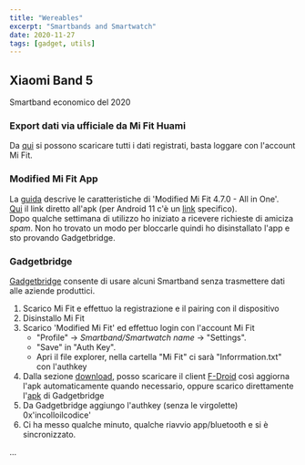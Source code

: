```yaml
---
title: "Wereables"
excerpt: "Smartbands and Smartwatch"
date: 2020-11-27
tags: [gadget, utils]
---
```


## Xiaomi Band 5
Smartband economico del 2020

### Export dati via ufficiale da Mi Fit Huami
Da [qui](https://user.huami.com/hm_account/2.0.0/index.html?v=3.7.24&platform_app=com.xiaomi.hm.health#/chooseDestory) si possono scaricare tutti i dati registrati, basta loggare con l'account Mi Fit.

### Modified Mi Fit App
La [guida](https://geekdoing.com/threads/modified-mi-fit-4-7-0-all-in-one.2528/) descrive le caratteristiche di 'Modified Mi Fit 4.7.0 - All in One'.  
[Qui](https://mega.nz/file/A5FUmRKI#pqlbzV4llH9OEVRHS7ZFPqBsiT7vcHQ63p4wI7-8CCs) il link diretto all'apk (per Android 11 c'è un [link](https://mega.nz/file/otUWkRaC#X00jT-GkfhmVWQUfvYhIoy-5rJQPyAUlcnGG5TaGCBA) specifico).  
Dopo qualche settimana di utilizzo ho iniziato a ricevere richieste di amiciza *spam*. Non ho trovato un modo per bloccarle quindi ho disinstallato l'app e sto provando Gadgetbridge.

### Gadgetbridge
[Gadgetbridge](https://gadgetbridge.org/) consente di usare alcuni Smartband senza trasmettere dati alle aziende produttici.
1. Scarico Mi Fit e effettuo la registrazione e il pairing con il dispositivo
2. Disinstallo Mi Fit
3. Scarico 'Modified Mi Fit' ed effettuo login con l'account Mi Fit
	* "Profile" → *Smartband/Smartwatch name* → "Settings".
	* "Save" in "Auth Key".
	* Apri il file explorer, nella cartella "Mi Fit" ci sarà "Inforrmation.txt" con l'authkey
4. Dalla sezione [download](https://f-droid.org/packages/nodomain.freeyourgadget.gadgetbridge/), posso scaricare il client [F-Droid](https://f-droid.org/F-Droid.apk) così aggiorna l'apk automaticamente quando necessario, oppure scarico direttamente l'[apk](https://f-droid.org/repo/nodomain.freeyourgadget.gadgetbridge_182.apk) di Gadgetbridge 
5. Da Gadgetbridge aggiungo l'authkey (senza le virgolette)
0x'incolloilcodice'
6. Ci ha messo qualche minuto, qualche riavvio app/bluetooth e si è sincronizzato.





...
